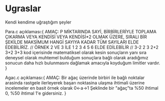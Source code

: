# Ugraslar
Kendi kendime uğraştığım şeyler

Para.c açıklaması:{
      AMAÇ: P MİKTARINDA SAYİ, BİRBİRLERİYLE TOPLAMA ÇIKARMA VEYA KENDİSİ VEYA KENDİSİ*2 OLMAK ÜZERE, SIRALI BİR ŞEKİLDE MAKSİMUM HANGİ SAYIYA KADAR TÜM SAYILARI ELDE EDEBİLİRİZ.
      	// ÖRNEK 2 VE 3 İLE 1 2 3 4 5 6 ELDE EDİLEBİLİR 
      	// 3-2 2 3 2+2 3+2 3+3
      kod içerisinde matematiksel olarak kesin sonuçların yanı sıra deneysel olarak muhtemel bulduğum sonuçlara bağlı olarak aradığımız sonucun daha hızlı bulunmasını dağlamak amacıyla koyduğum limitler vardır.
}

Agac.c açıklaması:{
      AMAÇ: Bir ağaç üzerinde birbiri ile bağlı noktalar arasinda rastgele ilerleyerek başarı noktasina ulaşma ihtimali üzerine incelemeler
	en basit örnek olarak 0<-a->1 Şeklinde bir "ağaç"ta %50 ihtimal 0, %50 ihtimal 1'e gidersiniz. 
    }
